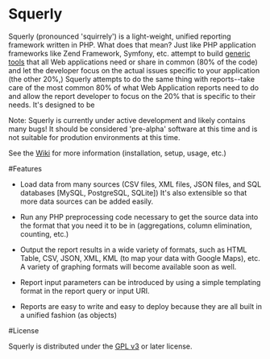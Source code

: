 Squerly
=======

Squerly (pronounced 'squirrely') is a light-weight, unified reporting framework written in PHP. What does that mean? Just like PHP application frameworks like Zend Framework, Symfony, etc. attempt to build [generic tools](http://fewagainstmany.com/blog/frameworks-dont-have-to-do-everything-and-more) that all Web applications need or share in common (80% of the code) and let the developer focus on the actual issues specific to your application (the other 20%,) Squerly attempts to do the same thing with reports--take care of the most common 80% of what Web Application reports need to do and allow the report developer to focus on the 20% that is specific to their needs. It's designed to be 

Note: Squerly is currently under active development and likely contains many bugs! It should be considered 'pre-alpha' software at this time and is not suitable for prodution environments at this time.

See the [Wiki](https://github.com/ericperez/squerly/wiki) for more information (installation, setup, usage, etc.)


#Features

-  Load data from many sources (CSV files, XML files, JSON files, and SQL databases [MySQL, PostgreSQL, SQLite]) It's also extensible so that more data sources can be added easily.

-  Run any PHP preprocessing code necessary to get the source data into the format that you need it to be in (aggregations, column elimination, counting, etc.)

-  Output the report results in a wide variety of formats, such as HTML Table, CSV, JSON, XML, KML (to map your data with Google Maps), etc. A variety of graphing formats will become available soon as well.

-  Report input parameters can be introduced by using a simple templating format in the report query or input URI.

-  Reports are easy to write and easy to deploy because they are all built in a unified fashion (as objects)


#License

Squerly is distributed under the [GPL v3](http://www.gnu.org/licenses/gpl.html) or later license.



